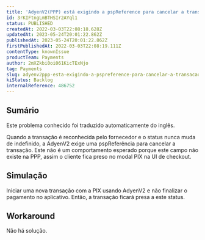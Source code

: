 ```yaml
---
title: 'AdyenV2(PPP) está exigindo a pspReference para cancelar a transação.'
id: 3rKIFtngLmBTHSIr2AYql1
status: PUBLISHED
createdAt: 2022-03-03T22:08:18.628Z
updatedAt: 2023-05-24T20:01:22.862Z
publishedAt: 2023-05-24T20:01:22.862Z
firstPublishedAt: 2022-03-03T22:08:19.111Z
contentType: knownIssue
productTeam: Payments
author: 2mXZkbi0oi061KicTExNjo
tag: Payments
slug: adyenv2ppp-esta-exigindo-a-pspreference-para-cancelar-a-transacao
kiStatus: Backlog
internalReference: 486752
---
```


## Sumário

<div class="alert alert-info">
  <p>Este problema conhecido foi traduzido automaticamente do inglês.</p>
</div>


Quando a transação é reconhecida pelo fornecedor e o status nunca muda de indefinido, a AdyenV2 exige uma pspReferência para cancelar a transação. Este não é um comportamento esperado porque este campo não existe na PPP, assim o cliente fica preso no modal PIX na UI de checkout.



## Simulação


Iniciar uma nova transação com a PIX usando AdyenV2 e não finalizar o pagamento no aplicativo. Então, a transação ficará presa a este status.



## Workaround


Não há solução.

